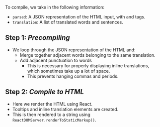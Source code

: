 To compile, we take in the following information:

- `parsed`: A JSON representation of the HTML input, with <Word/> and <Sentence/> tags.
- `translation`: A list of translated words and sentences.

## Step 1: *Precompiling*

- We loop through the JSON representation of the HTML and:
  - Merge together adjacent words belonging to the same translation.
  - Add adjacent punctuation to words
    - This is necessary for properly displaying inline translations, which sometimes take up a lot of space.
    - This prevents hanging commas and periods.

## Step 2: *Compile to HTML*

- Here we render the HTML using React.
- Tooltips and inline translation elements are created.
- This is then rendered to a string using `ReactDOMServer.renderToStaticMarkup()`.